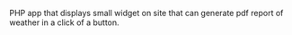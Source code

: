 PHP app that displays small widget on site that can generate pdf report of weather in a click of a button.
